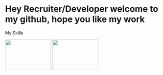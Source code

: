 <h1>Hey Recruiter/Developer welcome to my github, hope you like my work</h1>
<p>My Skills</p>
<div>
  <img src="https://logos-world.net/wp-content/uploads/2023/02/JavaScript-Logo.png" height=100px width=150px/>
  <img src="[https://encrypted-tbn0.gstatic.com/images?q=tbn:ANd9GcTsZkGbN1zPO5USg67DaVIjgJsXAEg2fxul7ovH4NfIh8pFA-Nqf6PMReZH9G3R0zprNcI&usqp=CAU](https://camo.githubusercontent.com/aed5f69c00ea3fd8c8bc70b89d236efae340eb3024526fd11bcba51c80c4aa40/68747470733a2f2f63646e2e6a7364656c6976722e6e65742f67682f64657669636f6e732f64657669636f6e2f69636f6e732f72656163742f72656163742d6f726967696e616c2e737667)https://camo.githubusercontent.com/aed5f69c00ea3fd8c8bc70b89d236efae340eb3024526fd11bcba51c80c4aa40/68747470733a2f2f63646e2e6a7364656c6976722e6e65742f67682f64657669636f6e732f64657669636f6e2f69636f6e732f72656163742f72656163742d6f726967696e616c2e737667" height=100px width=150px style="mix-blend-mode: multiply"/>
</div>
